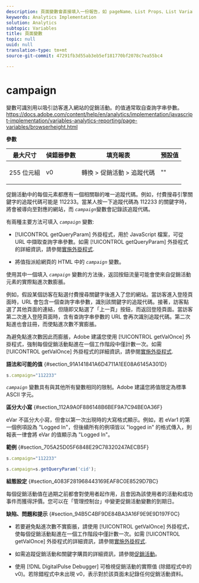```yaml
---
description: 頁面變數會直接填入一份報告，如 pageName、List Props、List Variables 等。
keywords: Analytics Implementation
solution: Analytics
subtopic: Variables
title: 頁面變數
topic: null
uuid: null
translation-type: tm+mt
source-git-commit: 47291fb3d55ab3eb5ef181770bf2078c7ea55bc4

---
```




# campaign

 變數可識別用以吸引訪客進入網站的促銷活動。的值通常取自查詢字串參數。https://docs.adobe.com/content/help/en/analytics/implementation/javascript-implementation/variables-analytics-reporting/page-variables/browserheight.html

<!-- 

campaign.xml

 -->

**參數**

<table id="table_A35175678B6C4D3D86287199AFBE6803"> 
 <thead> 
  <tr> 
   <th class="entry"> 最大尺寸 </th> 
   <th class="entry"> 偵錯器參數 </th> 
   <th class="entry"> 填充報表 </th> 
   <th class="entry"> 預設值 </th> 
  </tr> 
 </thead>
 <tbody> 
  <tr> 
   <td> <p>255 位元組 </p> </td> 
   <td> <p>v0 </p> </td> 
   <td> <p>轉換 &gt; 促銷活動 &gt; 追蹤代碼 </p> </td> 
   <td> <p>"" </p> </td> 
  </tr> 
 </tbody> 
</table>

促銷活動中的每個元素都應有一個相關聯的唯一追蹤代碼。例如，付費搜尋引擎關鍵字的追蹤代碼可能是 112233。當某人按一下追蹤代碼為 112233 的關鍵字時，將會被導向至對應的網站，而  *`campaign`*&#x200B;變數會記錄該追蹤代碼。

有兩種主要方法可填入 *`campaign`* 變數:

* [!UICONTROL getQueryParam] 外掛程式，用於 JavaScript 檔案，可從 URL 中擷取查詢字串參數。如需 [!UICONTROL getQueryParam] 外掛程式的詳細資訊，請參閱[實施外掛程式](/help/implement/js-implementation/plugins/impl-plugins.md).

* 將值指派給網頁的 HTML 中的 *`campaign`* 變數。

使用其中一個填入 *`campaign`* 變數的方法後，返回按鈕流量可能會使來自促銷活動元素的實際點進次數膨脹。

例如，假設某個訪客在點選付費搜尋關鍵字後進入了您的網站。當訪客進入登陸頁面時，URL 會包含一個查詢字串參數，識別該關鍵字的追蹤代碼。接著，訪客點選了其他頁面的連結，但隨即又點選了「上一頁」按鈕，而返回登陸頁面。當訪客第二次進入登陸頁面時，含有查詢字串參數的 URL 會再次識別追蹤代碼。第二次點進也會註冊，而使點進次數不實膨脹。

為避免點進次數因此而膨脹，Adobe 建議您使用 [!UICONTROL getValOnce] 外掛程式，強制每個促銷活動點進在一個工作階段中僅計數一次。如需 [!UICONTROL getValOnce] 外掛程式的詳細資訊，請參閱[實施外掛程式](/help/implement/js-implementation/plugins/impl-plugins.md).

**語法和可能的值** {#section_91A141841A6D4711A1EE08A6145A301D}

```js
s.campaign="112233"
```

*`campaign`* 變數具有與其他所有變數相同的限制。Adobe 建議您將值限定為標準 ASCII 字元。

**區分大小寫** {#section_112A9A0F886148B6BEF9A7C94BE0A36F}

eVar 不區分大小寫，但會以第一次出現時的大寫格式顯示。例如，若 eVar1 的第一個例項設為 "Logged In"，但後續所有的例項皆以 "logged in" 的格式傳入，則報表一律會將 eVar 的值顯示為 "Logged In"。

**範例** {#section_705A25D05F6848E29C78320247AECB5F}

```js
s.campaign="112233"
```

```js
s.campaign=s.getQueryParam('cid');
```

**組態設定** {#section_4083F281968443169EAF8C0E8529D7BC}

每個促銷活動值在過期之前都會對使用者起作用，且會因為該使用者的活動和成功事件而獲得評價。您可以在「管理控制台」中變更促銷活動變數的到期日。

**缺陷、問題和提示** {#section_94B5C4BF9DE84BA3A16F9E9E9D197F0C}

* 若要避免點進次數不實膨脹，請使用 [!UICONTROL getValOnce] 外掛程式，使每個促銷活動點進在一個工作階段中僅計數一次。如需 [!UICONTROL getValOnce] 外掛程式的詳細資訊，請參閱[實施外掛程式](/help/implement/js-implementation/plugins/impl-plugins.md).

* 如需追蹤促銷活動和關鍵字購買的詳細資訊，請參閱[促銷活動](https://marketing.adobe.com/resources/help/en_US/reference/campaign.html)。
* 使用 [!DNL DigitalPulse Debugger] 可檢視促銷活動的實際值 (除錯程式中的 v0)。若除錯程式中未出現 v0，表示對於該頁面未記錄任何促銷活動資料。
